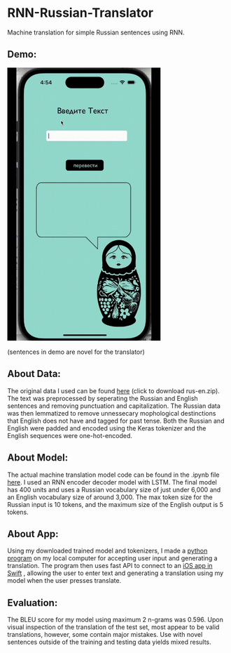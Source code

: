 # RNN-Russian-Translator
Machine translation for simple Russian sentences using RNN. 
## Demo:
<img src="demoTranslateApp.gif" width=350>

(sentences in demo are novel for the translator) 

## About Data:
The original data I used can be found [here](https://www.manythings.org/anki/)  (click to download rus-en.zip). The text was preprocessed by seperating the Russian and English sentences and removing punctuation and capitalization. The Russian data was then lemmatized to remove unnessecary mophological destinctions that English does not have and tagged for past tense. Both the Russian and English were padded and encoded using the Keras tokenizer and the English sequences were one-hot-encoded.
## About Model:
The actual machine translation model code can be found in the .ipynb file [here](simple_translator.ipynb). 
I used an RNN encoder decoder model with LSTM. The final model has 400 units and uses a Russian vocabulary size of just under 6,000 and an English vocabulary size of around 3,000. The max token size for the Russian input is 10 tokens, and the maximum size of the English output is 5 tokens. 
## About App: 
Using my downloaded trained model and tokenizers, I made a [python program](pythonAPI_to_swift.py) on my local computer for accepting user input and generating a translation. The program then uses fast API to connect to an [iOS app in Swift](SwiftCode/translationVC.swift) , allowing the user to enter text and generating a translation using my model when the user presses translate. 
## Evaluation:
The BLEU score for my model using maximum 2 n-grams was 0.596. Upon visual inspection of the translation of the test set, most appear to be valid translations, however, some contain major mistakes. Use with novel sentences outside of the training and testing data yields mixed results. 
